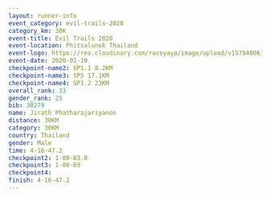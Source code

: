 ```yaml
--- 
layout: runner-info 
event_category: evil-trails-2020 
category_km: 30K 
event-title: Evil Trails 2020 
event-location: Phitsalunok Thailand 
event-logo: https://res.cloudinary.com/raceyaya/image/upload/v1579480618/logo/evil-trails_wm80bv.jpg 
event-date: 2020-01-19 
checkpoint-name2: SP1.1 8.2KM 
checkpoint-name3: SP5 17.1KM 
checkpoint-name4: SP1.2 23KM 
overall_rank: 33
gender_rank: 25
bib: 30279
name: Jirath Phatharajariyanon
distance: 30KM
category: 30KM
country: Thailand
gender: Male
time: 4-16-47.2
checkpoint2: 1-00-03.0
checkpoint3: 1-00-03
checkpoint4: 
finish: 4-16-47.2
--- 
```

